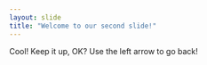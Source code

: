 ```yaml
---
layout: slide
title: "Welcome to our second slide!"
---
```

Cool! Keep it up, OK?
Use the left arrow to go back!
